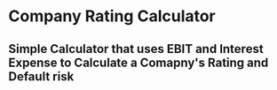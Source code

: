 # Company Rating Calculator

## Simple Calculator that uses EBIT and Interest Expense to Calculate a Comapny's Rating and Default risk
